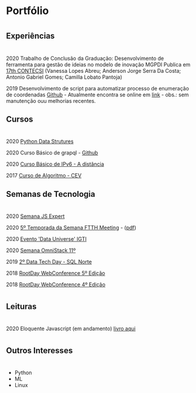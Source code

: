# Portfólio 
#


## Experiências 
#
2020 Trabalho de Conclusão da Graduação: Desenvolvimento de ferramenta para gestão de ideias no modelo de inovação MGPDI 
Publica em [17th CONTECSI](http://contecsi.submissao.com.br/arquivos/6452.pdf) (Vanessa Lopes Abreu; Anderson Jorge Serra Da Costa; Antonio Gabriel Gomes; Camilla Lobato Pantoja)

2019 Desenvolvimento de script para automatizar processo de enumeração de coordenadas [Github](https://github.com/antonioGabrielGomes/tool-log-web-version) - Atualmente encontra se online em [link](https://tool-log-web-version.herokuapp.com/) - obs.: sem manutenção ouu melhorias recentes.

## Cursos
#

2020 [Python Data Strutures]()

2020 Curso Básico de grapql - [Github](https://github.com/antonioGabrielGomes/GraphQL-curso)

2020 [Curso Básico de IPv6 - A distância](./certificados/curso_basico_ipv6.pdf)

2017 [Curso de Algoritmo - CEV](./certificados/curso_de_algoritmo.jpg)

## Semanas de Tecnologia
#

2020 [Semana JS Expert]()

2020 [5º Temporada da Semana FTTH Meeting](./certificados/5_temporada_ftth_meeting.pdf)  -  ([pdf](https://vp2uploads.s3.amazonaws.com/16264/certificado/8245a7e5b1e9e5fff56d9fbbeca4251e4996dcef.pdf))

2020 [Evento 'Data Universe' IGTI](./certificados/data_universe.pdf) 

2020 [Semana OmniStack 11º](./certificados/semana-omnistack.pdf)

2019 [2º Data Tech Day - SQL Norte](./certificados/data_tech-day.pdf)

2018 [RootDay WebConference 5º Edição](./certificados/certificado-certificado-rootday-5-edicao.pdf)

2018 [RootDay WebConference 4º Edição](./certificados/certificado-certificado-rootday-4-edicao.pdf)


#
## Leituras
#

2020 Eloquente Javascript (em andamento) [livro aqui](https://github.com/braziljs/eloquente-javascript)


#
## Outros Interesses
#

* Python
* ML
* Linux
